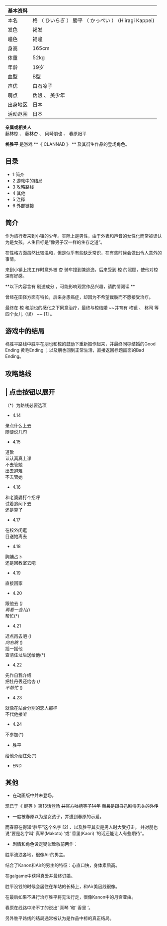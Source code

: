 |  **基本资料**  ||
|---|---|
|本名  |  柊  （  ひいらぎ  ）  勝平  （  かっぺい  ）  (Hiiragi Kappei)   |
|发色  |  褐发   |
|瞳色  |  褐瞳   |
|身高  |  165cm   |
|体重  |  52kg   |
|年龄  |  19岁   |
|血型  |  B型   |
|声优  |  白石凉子   |
|萌点  |  伪娘  、  美少年   |
|出身地区  |  日本   |
|活动范围  |  日本   |
**亲属或相关人**  
藤林椋  、  藤林杏  、  冈崎朋也  、  春原阳平  
  
**柊胜平** 是游戏 **《 CLANNAD  》 ** 及其衍生作品的登场角色。

##  目录

  * 1  简介 
  * 2  游戏中的结局 
  * 3  攻略路线 
  * 4  其他 
  * 5  注释 
  * 6  外部链接 

##  简介

作为旅行者来到小镇的少年。实际上是男性，由于外表和声音的女性化而常被误认为是女孩。人生目标是“像男子汉一样的生存之道”。

在性格方面虽然比较温和，但是似乎有些缺乏常识，在有些时候会做出令人意外的事情。

来到小镇上找工作时意外被  杏  骑车撞到兼逃逸，后来受到  椋  的照顾，使他对椋深有好感。

**以下内容含有 剧透成分  ，可能影响观赏作品兴趣，请酌情阅读 **

曾经在田径方面有特长，后来身患癌症，却因为不希望截肢而不愿接受治疗。

最终在  椋  和朋也的感化之下同意治疗，最终与椋结婚 ~~并育有 柊镜  、  柊司  等四个女儿（误） ~~ [1]  。

##  游戏中的结局

柊胜平路线中胜平在朋也和椋的鼓励下重新振作起来，并最终同椋结婚的Good Ending  黄毛Ending
；以及朋也回到正常生活，直接返回标题画面的Bad Ending。

##  攻略路线

|  点击按钮以展开  
---  
（*）为路线必要选项 </br>

  * 4.14 

录点什么上去 </br> 随便说几句 </br>

  * 4.15 

道歉 </br> 认认真真上课 </br> 不去管她 </br> 出去避难 </br> 不去管她 </br>

  * 4.16 

和老婆婆打个招呼 </br> 试着追问下去 </br> 还是算了 </br>

  * 4.17 

在校外闲逛 </br> 目送她离去 </br>

  * 4.18 

胸脯占卜 </br> 还是回教室去吧 </br>

  * 4.19 

直接回家 </br>

  * 4.20 

跟他去 (*) </br> 再看一会儿(*) </br> 帮忙(*) </br>

  * 4.21 

迟点再去吧 (*) </br> 向右跳 (*) </br> 摇一摇他 </br> 查清住址后送给他(*) </br>

  * 4.22 

先作自我介绍 </br> 把牡丹丢还给杏 (*) </br> 不帮忙 (*) </br>

  * 4.23 

就像在站台分别的恋人那样 </br> 不代他接听 </br>

  * 4.24 

不参加(*) </br>

  * 胜平 

给他介绍住处(*) </br>

  * END 

  
  
##  其他

  * 在动画版中并未登场。 

现已于《  键等  》第13话登场 ~~并官方吐槽等了14年~~ ~~而且是跟自己剧情无关的外传~~

  

  * 一度被春原以为是女孩子，并遭到春原的示爱。 

而春原在得知“胜平”这个名字  [2]  、以及胜平其实是男人时大受打击。 并对朋也说“要是名字叫‘  真琴(Makoto)  ’或‘  香里(Kaori)
’的话还能让人有些期待”。

  

  * 剧情和角色设定疑似致敬前两作： 

胜平流浪各地，很像Air的男主。

结合了Kanon和Air的男主的特征：心直口快，身体素质高。

在galgame中获得真爱并最终订婚。

胜平没钱的时候会居住在车站的长椅上，和Air美凪线很像。

在最后如果不进行治疗胜平将无法行走，很像Kanon中的月宫亚由。

春原在线路中冷不丁的说出‘  真琴  ’和‘  香里  ’。

  
另外胜平路线的结局通常被认为是作品中椋的真正结局。